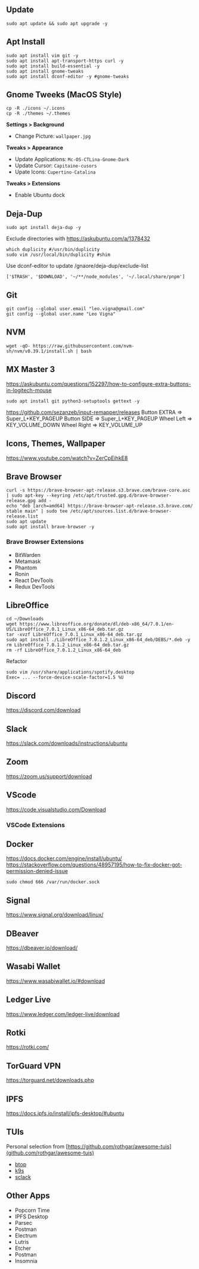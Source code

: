 ## Update

```
sudo apt update && sudo apt upgrade -y
```

## Apt Install

```
sudo apt install vim git -y
sudo apt install apt-transport-https curl -y
sudo apt install build-essential -y
sudo apt install gnome-tweaks
sudo apt install dconf-editor -y #gnome-tweaks
```

## Gnome Tweeks (MacOS Style)

```
cp -R ./icons ~/.icons
cp -R ./themes ~/.themes
```

**Settings > Background**

- Change Picture: `wallpaper.jpg`

**Tweaks > Appearance**

- Update Applications: `Mc-OS-CTLina-Gnome-Dark`
- Update Cursor: `Capitaine-cusors`
- Upate Icons: `Cupertino-Catalina`

**Tweaks > Extensions**

- Enable Ubuntu dock

## Deja-Dup

```
sudo apt install deja-dup -y
```

Exclude directories with https://askubuntu.com/a/1378432

```
which duplicity #/usr/bin/duplicity
sudo vim /usr/local/bin/duplicity #shim
```

Use dconf-editor to update /gnaore/deja-dup/exclude-list

```
['$TRASH', '$DOWNLOAD', '~/**/node_modules', '~/.local/share/pnpm']
```

## Git

```
git config --global user.email "leo.vigna@gmail.com"
git config --global user.name "Leo Vigna"
```

## NVM

```
wget -qO- https://raw.githubusercontent.com/nvm-sh/nvm/v0.39.1/install.sh | bash
```

## MX Master 3

https://askubuntu.com/questions/152297/how-to-configure-extra-buttons-in-logitech-mouse

```
sudo apt install git python3-setuptools gettext -y
```

https://github.com/sezanzeb/input-remapper/releases
Button EXTRA => Super_L+KEY_PAGEUP
Button SIDE => Super_L+KEY_PAGEUP
Wheel Left => KEY_VOLUME_DOWN
Wheel Right => KEY_VOLUME_UP

## Icons, Themes, Wallpaper

https://www.youtube.com/watch?v=ZerCpEihkE8

## Brave Browser

```
curl -s https://brave-browser-apt-release.s3.brave.com/brave-core.asc | sudo apt-key --keyring /etc/apt/trusted.gpg.d/brave-browser-release.gpg add -
echo "deb [arch=amd64] https://brave-browser-apt-release.s3.brave.com/ stable main" | sudo tee /etc/apt/sources.list.d/brave-browser-release.list
sudo apt update
sudo apt install brave-browser -y
```

### Brave Browser Extensions

- BitWarden
- Metamask
- Phantom
- Ronin
- React DevTools
- Redux DevTools

## LibreOffice

```
cd ~/Downloads
wget https://www.libreoffice.org/donate/dl/deb-x86_64/7.0.1/en-US/LibreOffice_7.0.1_Linux_x86-64_deb.tar.gz
tar -xvzf LibreOffice_7.0.1_Linux_x86-64_deb.tar.gz
sudo apt install ./LibreOffice_7.0.1.2_Linux_x86-64_deb/DEBS/*.deb -y
rm LibreOffice_7.0.1.2_Linux_x86-64_deb.tar.gz
rm -rf LibreOffice_7.0.1.2_Linux_x86-64_deb
```



Refactor

```
sudo vim /usr/share/applications/spotify.desktop
Exec= ... --force-device-scale-factor=1.5 %U
```

## Discord

https://discord.com/download

## Slack

https://slack.com/downloads/instructions/ubuntu

## Zoom

https://zoom.us/support/download

## VScode

https://code.visualstudio.com/Download

### VSCode Extensions


## Docker

https://docs.docker.com/engine/install/ubuntu/
https://stackoverflow.com/questions/48957195/how-to-fix-docker-got-permission-denied-issue

```
sudo chmod 666 /var/run/docker.sock
```

## Signal

https://www.signal.org/download/linux/

## DBeaver

https://dbeaver.io/download/

## Wasabi Wallet

https://www.wasabiwallet.io/#download

## Ledger Live

https://www.ledger.com/ledger-live/download

## Rotki

https://rotki.com/

## TorGuard VPN

https://torguard.net/downloads.php

## IPFS

https://docs.ipfs.io/install/ipfs-desktop/#ubuntu

## TUIs

Personal selection from [https://github.com/rothgar/awesome-tuis](github.com/rothgar/awesome-tuis)

- [btop](https://github.com/aristocratos/btop)
- [k9s](https://github.com/derailed/k9s)
- [sclack](https://github.com/haskellcamargo/sclack)

## Other Apps

- Popcorn Time
- IPFS Desktop
- Parsec
- Postman
- Electrum
- Lutris
- Etcher
- Postman
- Insomnia
